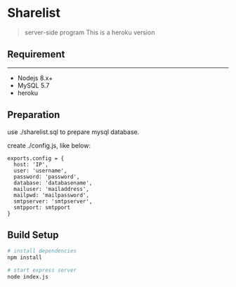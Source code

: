 # Sharelist

> server-side program
> This is a heroku version

## Requirement
-------------------
* Nodejs 8.x+
* MySQL 5.7
* heroku

## Preparation

use ./sharelist.sql to prepare mysql database.

create ./config.js, like below:
```
exports.config = {
  host: 'IP',
  user: 'username',
  password: 'password',
  database: 'databasename',
  mailuser: 'mailaddress',
  mailpwd: 'mailpassword',
  smtpserver: 'smtpserver',
  smtpport: smtpport
}
```

## Build Setup

``` bash
# install dependencies
npm install

# start express server
node index.js
```